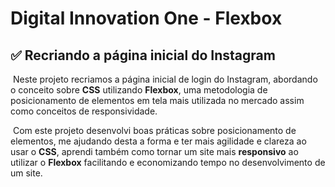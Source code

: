 # Digital Innovation One - Flexbox

## :white_check_mark: ​Recriando a página inicial do Instagram

​	Neste projeto recriamos a página inicial de login do Instagram, abordando o conceito sobre **CSS** utilizando **Flexbox**, uma metodologia de posicionamento de elementos em tela mais utilizada no mercado assim como conceitos de responsividade.

​	Com este projeto desenvolvi boas práticas sobre posicionamento de elementos, me ajudando desta a forma e ter mais agilidade e clareza ao usar o **CSS**, aprendi também como tornar um site mais **responsivo** ao utilizar o **Flexbox** facilitando e economizando tempo no desenvolvimento de um site.